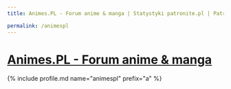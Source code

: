 ```yaml
---
title: Animes.PL - Forum anime & manga | Statystyki patronite.pl | Patromierz

permalink: /animespl
---
```


# [Animes.PL - Forum anime & manga](https://patronite.pl/animespl)

{% include profile.md name="animespl" prefix="a" %}
